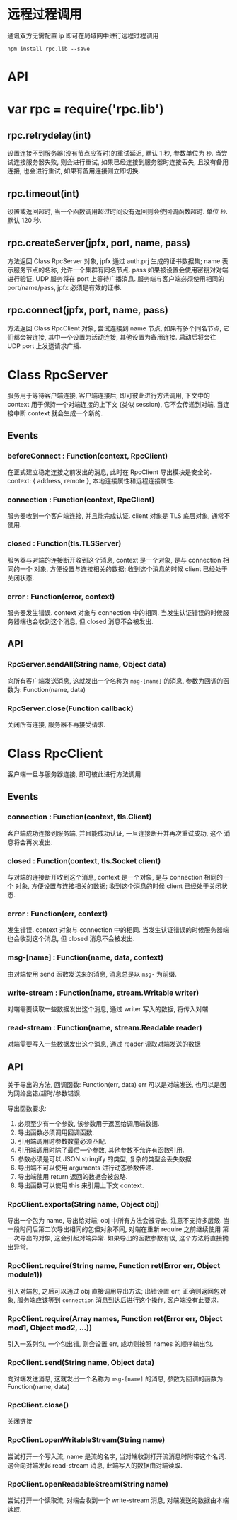 # 远程过程调用

通讯双方无需配置 ip 即可在局域网中进行远程过程调用

`npm install rpc.lib --save`



# API

# var rpc = require('rpc.lib')

## rpc.retrydelay(int)

  设置连接不到服务器(没有节点应答时)的重试延迟, 默认 1 秒, 参数单位为 `秒`.
  当尝试连接服务器失败, 则会进行重试, 如果已经连接到服务器时连接丢失, 且没有备用连接,
  也会进行重试, 如果有备用连接则立即切换.

## rpc.timeout(int)

  设置或返回超时, 当一个函数调用超过时间没有返回则会使回调函数超时. 单位 `秒`.
  默认 120 秒.

## rpc.createServer(jpfx, port, name, pass)

  方法返回 Class RpcServer 对象, jpfx 通过 auth.prj 生成的证书数据集;
  name 表示服务节点的名称, 允许一个集群有同名节点.
  pass 如果被设置会使用密钥对对端进行验证. UDP 服务将在 port 上等待广播消息.
  服务端与客户端必须使用相同的 port/name/pass, jpfx 必须是有效的证书.

## rpc.connect(jpfx, port, name, pass)

  方法返回 Class RpcClient 对象, 尝试连接到 name 节点, 如果有多个同名节点,
  它们都会被连接, 其中一个设置为活动连接, 其他设置为备用连接.
  启动后将会往 UDP port 上发送请求广播.


# Class RpcServer

  服务用于等待客户端连接, 客户端连接后, 即可彼此进行方法调用,
  下文中的 context 用于保持一个对端连接的上下文 (类似 session), 它不会传递到对端,
  当连接中断 context 就会生成一个新的.

## Events

### beforeConnect : Function(context, RpcClient)

  在正式建立稳定连接之前发出的消息, 此时在 RpcClient 导出模块是安全的.  
  context: { address, remote }, 本地连接属性和远程连接属性. 

### connection : Function(context, RpcClient)

  服务器收到一个客户端连接, 并且能完成认证.
  client 对象是 TLS 底层对象, 通常不使用.

### closed : Function(tls.TLSServer)

  服务器与对端的连接断开收到这个消息, context 是一个对象, 是与 connection 相同的一个
  对象, 方便设置与连接相关的数据; 收到这个消息的时候 client 已经处于关闭状态.

### error : Function(error, context)

  服务器发生错误. context 对象与 connection 中的相同.
  当发生认证错误的时候服务器端也会收到这个消息, 但 closed 消息不会被发出.

## API

### RpcServer.sendAll(String name, Object data)

  向所有客户端发送消息, 这就发出一个名称为 `msg-[name]` 的消息,
  参数为回调的函数为: Function(name, data)

### RpcServer.close(Function callback)

  关闭所有连接, 服务器不再接受请求.

# Class RpcClient

  客户端一旦与服务器连接, 即可彼此进行方法调用

## Events

### connection : Function(context, tls.Client)

  客户端成功连接到服务端, 并且能成功认证, 一旦连接断开并再次重试成功, 这个
  消息将会再次发出.

### closed : Function(context, tls.Socket client)

  与对端的连接断开收到这个消息, context 是一个对象, 是与 connection 相同的一个
  对象, 方便设置与连接相关的数据; 收到这个消息的时候 client 已经处于关闭状态.

### error : Function(err, context)

  发生错误. context 对象与 connection 中的相同.
  当发生认证错误的时候服务器端也会收到这个消息, 但 closed 消息不会被发出.

### msg-[name] : Function(name, data, context)

  由对端使用 send 函数发送来的消息, 消息总是以 `msg-` 为前缀.

### write-stream : Function(name, stream.Writable writer)

  对端需要读取一些数据发出这个消息, 通过 writer 写入的数据, 将传入对端

### read-stream  : Function(name, stream.Readable reader)

  对端需要写入一些数据发出这个消息, 通过 reader 读取对端发送的数据

## API

  关于导出的方法, 回调函数: Function(err, data)
  err 可以是对端发送, 也可以是因为网络出错/超时/参数错误.

导出函数要求:
1. 必须至少有一个参数, 该参数用于返回给调用端数据.
2. 导出函数必须调用回调函数.
3. 引用端调用时参数数量必须匹配.
4. 引用端调用时除了最后一个参数, 其他参数不允许有函数引用.
5. 参数必须是可以 JSON.stringify 的类型, 复杂的类型会丢失数据.
6. 导出端不可以使用 arguments 进行动态参数传递.
7. 导出端使用 return 返回的数据会被忽略.
8. 导出函数可以使用 this 来引用上下文 context.

### RpcClient.exports(String name, Object obj)

  导出一个包为 name, 导出给对端; obj 中所有方法会被导出, 注意不支持多层级.
  当一段时间后第二次导出相同的包但对象不同, 对端在重新 require 之前继续使用
  第一次导出的对象, 这会引起对端异常.
  如果导出的函数参数有误, 这个方法将直接抛出异常.

### RpcClient.require(String name, Function ret(Error err, Object module1))

  引入对端包, 之后可以通过 obj 直接调用导出方法; 出错设置 err, 正确则返回包对象,
  服务端应该等到 `connection` 消息到达后进行这个操作, 客户端没有此要求.

### RpcClient.require(Array names, Function ret(Error err, Object mod1, Object mod2, ...))

  引入一系列包, 一个包出错, 则会设置 err, 成功则按照 names 的顺序输出包.

### RpcClient.send(String name, Object data)

  向对端发送消息, 这就发出一个名称为 `msg-[name]` 的消息,
  参数为回调的函数为: Function(name, data)

### RpcClient.close()

  关闭链接

### RpcClient.openWritableStream(String name)

  尝试打开一个写入流, name 是流的名字, 当对端收到打开流消息时附带这个名词.
  这会向对端发起 read-stream 消息, 此端写入的数据由对端读取.

### RpcClient.openReadableStream(String name)

  尝试打开一个读取流, 对端会收到一个 write-stream 消息, 对端发送的数据由本端读取.
